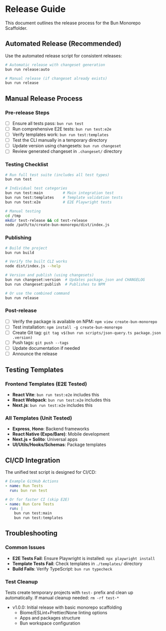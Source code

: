 # Release Guide

This document outlines the release process for the Bun Monorepo Scaffolder.

## Automated Release (Recommended)

Use the automated release script for consistent releases:

```bash
# Automatic release with changeset generation
bun run release:auto

# Manual release (if changeset already exists)
bun run release
```

## Manual Release Process

### Pre-release Steps

- [ ] Ensure all tests pass: `bun run test`
- [ ] Run comprehensive E2E tests: `bun run test:e2e`
- [ ] Verify templates work: `bun run test:templates`
- [ ] Test the CLI manually in a temporary directory
- [ ] Update version using changesets: `bun run changeset`
- [ ] Review generated changeset in `.changeset/` directory

### Testing Checklist

```bash
# Run full test suite (includes all test types)
bun run test

# Individual test categories
bun run test:main         # Main integration test
bun run test:templates    # Template validation tests
bun run test:e2e          # E2E Playwright tests

# Manual testing
cd /tmp
mkdir test-release && cd test-release
node /path/to/create-bun-monorepo/dist/index.js
```

### Publishing

```bash
# Build the project
bun run build

# Verify the built CLI works
node dist/index.js --help

# Version and publish (using changesets)
bun run changeset:version  # Updates package.json and CHANGELOG
bun run changeset:publish  # Publishes to NPM

# Or use the combined command
bun run release
```

### Post-release

- [ ] Verify the package is available on NPM: `npm view create-bun-monorepo`
- [ ] Test installation: `npm install -g create-bun-monorepo`
- [ ] Create Git tag: `git tag v$(bun run scripts/json-query.ts package.json .version)`
- [ ] Push tags: `git push --tags`
- [ ] Update documentation if needed
- [ ] Announce the release

## Testing Templates

### Frontend Templates (E2E Tested)
- **React Vite**: `bun run test:e2e` includes this
- **React Webpack**: `bun run test:e2e` includes this  
- **Next.js**: `bun run test:e2e` includes this

### All Templates (Unit Tested)
- **Express**, **Hono**: Backend frameworks
- **React Native (Expo/Bare)**: Mobile development
- **Next.js + Solito**: Universal apps
- **UI/Utils/Hooks/Schemas**: Package templates

## CI/CD Integration

The unified test script is designed for CI/CD:

```yaml
# Example GitHub Actions
- name: Run Tests
  run: bun run test

# Or for faster CI (skip E2E)
- name: Run Core Tests  
  run: |
    bun run test:main
    bun run test:templates
```

## Troubleshooting

### Common Issues
- **E2E Tests Fail**: Ensure Playwright is installed: `npx playwright install`
- **Template Tests Fail**: Check templates in `./templates/` directory
- **Build Fails**: Verify TypeScript: `bun run typecheck`

### Test Cleanup
Tests create temporary projects with `test-` prefix and clean up automatically.
If manual cleanup needed: `rm -rf test-*`

- v1.0.0: Initial release with basic monorepo scaffolding
  - Biome/ESLint+Prettier/None linting options
  - Apps and packages structure
  - Bun workspace configuration
